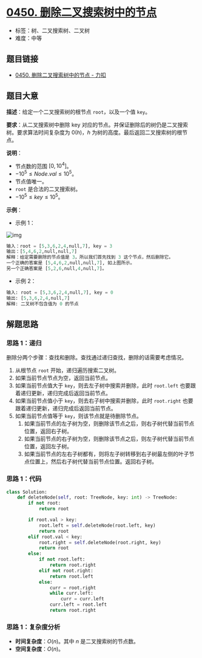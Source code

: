 # [0450. 删除二叉搜索树中的节点](https://leetcode.cn/problems/delete-node-in-a-bst/)

- 标签：树、二叉搜索树、二叉树
- 难度：中等

## 题目链接

- [0450. 删除二叉搜索树中的节点 - 力扣](https://leetcode.cn/problems/delete-node-in-a-bst/)

## 题目大意

**描述**：给定一个二叉搜索树的根节点 `root`，以及一个值 `key`。

**要求**：从二叉搜索树中删除 key 对应的节点。并保证删除后的树仍是二叉搜索树。要求算法时间复杂度为 $0(h)$，$h$ 为树的高度。最后返回二叉搜索树的根节点。

**说明**：

- 节点数的范围 $[0, 10^4]$。
- $-10^5 \le Node.val \le 10^5$。
- 节点值唯一。
- `root` 是合法的二叉搜索树。
- $-10^5 \le key \le 10^5$。

**示例**：

- 示例 1：

![img](https://assets.leetcode.com/uploads/2020/09/04/del_node_1.jpg)

```python
输入：root = [5,3,6,2,4,null,7], key = 3
输出：[5,4,6,2,null,null,7]
解释：给定需要删除的节点值是 3，所以我们首先找到 3 这个节点，然后删除它。
一个正确的答案是 [5,4,6,2,null,null,7], 如上图所示。
另一个正确答案是 [5,2,6,null,4,null,7]。
```

- 示例 2：

```python
输入: root = [5,3,6,2,4,null,7], key = 0
输出: [5,3,6,2,4,null,7]
解释: 二叉树不包含值为 0 的节点
```

## 解题思路

### 思路 1：递归

删除分两个步骤：查找和删除。查找通过递归查找，删除的话需要考虑情况。

1.  从根节点 `root` 开始，递归遍历搜索二叉树。
   1. 如果当前节点节点为空，返回当前节点。
   2. 如果当前节点值大于 `key`，则去左子树中搜索并删除，此时 `root.left` 也要跟着递归更新，递归完成后返回当前节点。
   3. 如果当前节点值小于 `key`，则去右子树中搜索并删除，此时 `root.right` 也要跟着递归更新，递归完成后返回当前节点。
   4. 如果当前节点值等于 `key`，则该节点就是待删除节点。
      1. 如果当前节点的左子树为空，则删除该节点之后，则右子树代替当前节点位置，返回右子树。
      2. 如果当前节点的右子树为空，则删除该节点之后，则左子树代替当前节点位置，返回左子树。
      3. 如果当前节点的左右子树都有，则将左子树转移到右子树最左侧的叶子节点位置上，然后右子树代替当前节点位置。返回右子树。

### 思路 1：代码

```python
class Solution:
    def deleteNode(self, root: TreeNode, key: int) -> TreeNode:
        if not root:
            return root

        if root.val > key:
            root.left = self.deleteNode(root.left, key)
            return root
        elif root.val < key:
            root.right = self.deleteNode(root.right, key)
            return root
        else:
            if not root.left:
                return root.right
            elif not root.right:
                return root.left
            else:
                curr = root.right
                while curr.left:
                    curr = curr.left
                curr.left = root.left
                return root.right
```

### 思路 1：复杂度分析

- **时间复杂度**：$O(n)$。其中 $n$ 是二叉搜索树的节点数。
- **空间复杂度**：$O(n)$。
